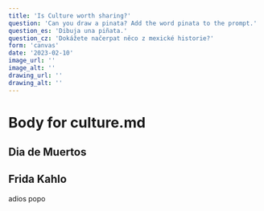 ```yaml
---
title: 'Is Culture worth sharing?'
question: 'Can you draw a pinata? Add the word pinata to the prompt.'
question_es: 'Dibuja una piñata.'
question_cz: 'Dokážete načerpat něco z mexické historie?'
form: 'canvas'
date: '2023-02-10'
image_url: ''
image_alt: ''
drawing_url: ''
drawing_alt: ''
---
```


# Body for culture.md

## Dia de Muertos

## Frida Kahlo

adios popo